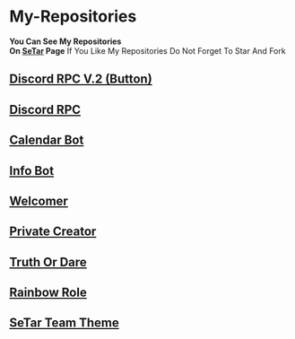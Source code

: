 # My-Repositories

**You Can See My Repositories
</br>
On <a href="https://github.com/SeTar-Bot">SeTar</a> Page**
If You Like My Repositories Do Not Forget To Star And Fork

## <a href="https://github.com/SeTar-Bot/Discord-RPC-V.2">Discord RPC V.2 (Button)</a>

## <a href="https://github.com/SeTar-Bot/Discord-RPC">Discord RPC</a>

## <a href="https://github.com/SeTar-Bot/Calendar-bot">Calendar Bot</a>

## <a href="https://github.com/SeTar-Bot/info-bot">Info Bot</a>

## <a href="https://github.com/SeTar-Bot/welcomer">Welcomer</a>

## <a href="https://github.com/SeTar-Bot/private-creator">Private Creator</a>

## <a href="https://github.com/SeTar-Bot/Truth-or-Dare">Truth Or Dare</a>

## <a href="https://github.com/SeTar-Bot/Rainbow-role">Rainbow Role</a>

## <a href="https://github.com/SeTar-Bot/SeTar-Team-Theme">SeTar Team Theme</a>
